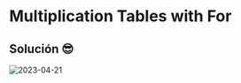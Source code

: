 # Multiplication Tables with For

## Solución 😎
![2023-04-21](https://user-images.githubusercontent.com/52138695/233823319-4e3ff325-b418-4215-a9e2-af5fa8ecc339.png)
